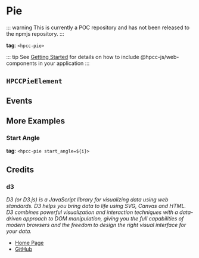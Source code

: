 # Pie

::: warning
This is currently a POC repository and has not been released to the npmjs repository.
:::

**tag**: `<hpcc-pie>`

<ClientOnly>
  <hpcc-preview preview_border="0px" style="width:100%;height:400px">
    <hpcc-splitpanel style="width:100%;height:100%">
      <hpcc-pie style="width:100%;min-width:48px;height:100%">
      </hpcc-pie>
      <hpcc-pie inner_radius=80 style="width:100%;min-width:48px;height:100%">
      </hpcc-pie>
    </hpcc-splitpanel>
    <script>
      for (const pie of document.querySelectorAll("hpcc-pie")) {
        pie.columns = ["Subject", "Score"];
        pie.data = [
          ["Math", 88],
          ["English", 72],
          ["Science", 60],
          ["History", 50],
          ["Geography", 40],
          ["Biology", 30],
          ["Physics", 20],
          ["Chemistry", 10]
        ];
      }
    </script>
  </hpcc-preview>
</ClientOnly>

::: tip
See [Getting Started](../../../README) for details on how to include @hpcc-js/web-components in your application
:::

## `HPCCPieElement`

## Events

## More Examples

### Start Angle

**tag**: `<hpcc-pie start_angle=${i}>`

<ClientOnly>
  <hpcc-preview preview_border="0px" style="width:100%;height:400px">
    <hpcc-splitpanel style="width:100%;height:100%">
      <hpcc-pie style="width:100%;min-width:48px;height:100%">
      </hpcc-pie>
      <hpcc-pie inner_radius=80 style="width:100%;min-width:48px;height:100%">
      </hpcc-pie>
    </hpcc-splitpanel>
    <script>
      const pies = document.querySelectorAll("hpcc-pie");
      for (const pie of pies) {
        pie.columns = ["Subject", "Score"];
        pie.data = [
          ["Math", 88],
          ["English", 72],
          ["Science", 60],
          ["History", 50],
          ["Geography", 40],
          ["Biology", 30],
          ["Physics", 20],
          ["Chemistry", 10]
        ];
      }
      let i = 0;
      setInterval(()=>{
        let j = 0;
        for (const pie of pies) {
          pie.setAttribute("start_angle", j % 2 === 0 ? i :-i);
          ++j;
        }
        i += 3;
      }, 150)
    </script>

  </hpcc-preview>
</ClientOnly>

## Credits

### d3

_D3 (or D3.js) is a JavaScript library for visualizing data using web standards. D3 helps you bring data to life using SVG, Canvas and HTML. D3 combines powerful visualization and interaction techniques with a data-driven approach to DOM manipulation, giving you the full capabilities of modern browsers and the freedom to design the right visual interface for your data._

* [Home Page](https://d3js.org/)
* [GitHub](https://github.com/d3/d3)
